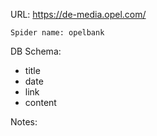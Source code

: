 URL: https://de-media.opel.com/

    Spider name: opelbank

DB Schema:
- title
- date
- link
- content

Notes: